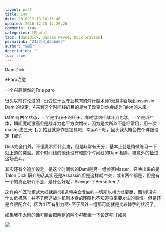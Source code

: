 ```yaml
---
layout: post
title: 149
date: 2016-12-18 16:15:46
updated: 2016-12-25 12:26:26
comments: true
categories: [Photo]
tags: [damidick, Damian Wayne, Dick Grayson]
permalink: "2433ed_d5abdea"
author: "猫厨"
description: ""
toc: true
---
```


<p>DamiDick</p> 
<p>※Paro注意</p> 
<p>一个兴趣使然的Fate paro</p> 
<p>很久以前讨论过的，没受过什么专业教育的外行魔术师1无意中召唤到assassin Dami的设定，4来到这个时间线的目的是为了改变Dick会成为Talon的未来。</p> 
<p>Dami有两个状态，一个是小孩子的样子，魔耗低同样战斗力也低，一个是成年体，瞬间魔耗激高但是战斗力也平方次增长，因为是大所以不能经常用，用一次master虚三天【，】姑且就算作是宝具吧。幸运A＋吧，回头我大概会做个详细设定【或许</p> 
<p>Dick完全门外，不懂魔术师什么鬼，但是非常有天分，基本上就是稍微练习一下就上道的类型。这个时间线的他还没有和这个时间线的Dami相遇，被意外的扯进这场战斗。</p> 
<p>其实还有个追加设定，是这个时间线的Dami是另一组参赛Master，召唤出来的是Talon Dick,职介的话其实还是Assassin,但是这样就冲突，或者两个都是，但是有一个的真正职介不是，是什么好呢，Avenger？Berserker？</p> 
<p>这样的41互动模式大抵就是4知道将来会发生的一切所以竭力想要赢，而1却没有什么危机感，并不了解这战斗机制本身的残酷也不知道将来要发生的事情。但是还是会很配合4，因为41互有引力啊~至于另外一组那可能就是比较棘手的状况了。</p> 
<p>如果我不太懒的话可能会把两组的两个41都画一下设定吧【如果</p>

![](https://nos.netease.com/imglf2/img/cVZNdzJtQk9JV2ZEaVNSbTVKL25RYW1SSFdGSXorcVo3OVpoSm14YjB6RyttQU04clk2ODJBPT0.jpg)
